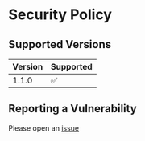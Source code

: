 # Security Policy

## Supported Versions

| Version | Supported          |
| ------- | ------------------ |
| 1.1.0   | :white_check_mark: |

## Reporting a Vulnerability

Please open an [issue](https://github.com/Chris-Eckhardt/OperationResult/issues)
